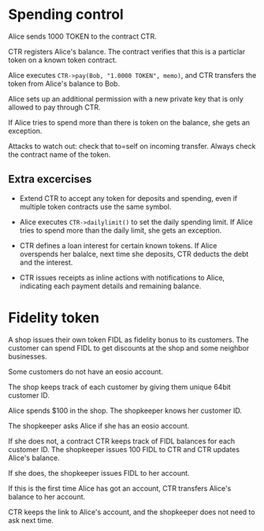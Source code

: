 Spending control
================

Alice sends 1000 TOKEN to the contract CTR.

CTR registers Alice's balance. The contract verifies that this is a
particlar token on a known token contract.

Alice executes `CTR->pay(Bob, "1.0000 TOKEN", memo)`, and CTR transfers the
token from Alice's balance to Bob.

Alice sets up an additional permission with a new private key that is
only allowed to pay through CTR.

If Alice tries to spend more than there is token on the balance, she
gets an exception.

Attacks to watch out: check that to=self on incoming transfer. Always
check the contract name of the token.


Extra excercises
----------------

* Extend CTR to accept any token for deposits and spending, even if
  multiple token contracts use the same symbol.


* Alice executes `CTR->dailylimit()` to set the daily spending limit. If
  Alice tries to spend more than the daily limit, she gets an exception.


* CTR defines a loan interest for certain known tokens. If Alice
  overspends her balalce, next time she deposits, CTR deducts the debt
  and the interest.


* CTR issues receipts as inline actions with notifications to Alice,
  indicating each payment details and remaining balance.
  



Fidelity token
==============

A shop issues their own token FIDL as fidelity bonus to its customers.
The customer can spend FIDL to get discounts at the shop and some
neighbor businesses.

Some customers do not have an eosio account.

The shop keeps track of each customer by giving them unique 64bit
customer ID.

Alice spends $100 in the shop. The shopkeeper knows her customer ID.

The shopkeeper asks Alice if she has an eosio account. 

If she does not, a contract CTR keeps track of FIDL balances for each
customer ID. The shopkeeper issues 100 FIDL to CTR and CTR updates
Alice's balance.

If she does, the shopkeeper issues FIDL to her account.

If this is the first time Alice has got an account, CTR transfers
Alice's balance to her account.

CTR keeps the link to Alice's account, and the shopkeeper does not need
to ask next time.


















